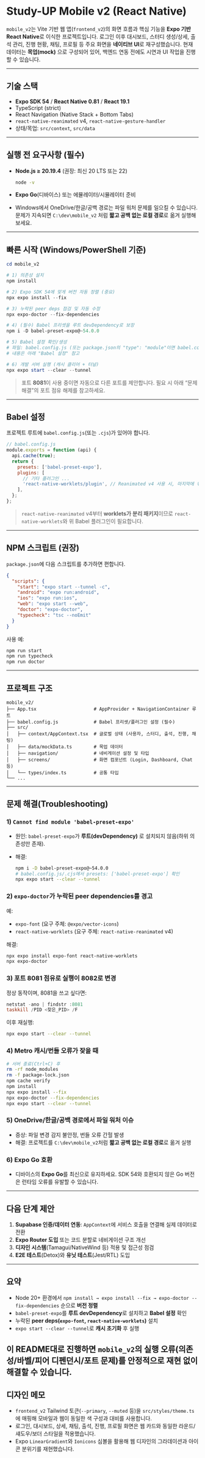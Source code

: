 ﻿# Study-UP Mobile v2 (React Native)

`mobile_v2`는 Vite 기반 웹 앱(`frontend_v2`)의 화면 흐름과 핵심 기능을 **Expo 기반 React Native**로 이식한 프로젝트입니다. 로그인 이후 대시보드, 스터디 생성/상세, 출석 관리, 진행 현황, 채팅, 프로필 등 주요 화면을 **네이티브 UI**로 재구성했습니다.
현재 데이터는 **목업(mock)** 으로 구성되어 있어, 백엔드 연동 전에도 시연과 UI 작업을 진행할 수 있습니다.

---

## 기술 스택

* **Expo SDK 54** / **React Native 0.81** / **React 19.1**
* TypeScript (strict)
* React Navigation (Native Stack + Bottom Tabs)
* `react-native-reanimated` v4, `react-native-gesture-handler`
* 상태/목업: `src/context`, `src/data`

---

## 실행 전 요구사항 (필수)

* **Node.js ≥ 20.19.4** (권장: 최신 20 LTS 또는 22)

  ```bash
  node -v
  ```
* **Expo Go**(디바이스) 또는 에뮬레이터/시뮬레이터 준비
* Windows에서 OneDrive/한글/공백 경로는 파일 워처 문제를 일으킬 수 있습니다. 문제가 지속되면
  `C:\dev\mobile_v2` 처럼 **짧고 공백 없는 로컬 경로**로 옮겨 실행해 보세요.

---

## 빠른 시작 (Windows/PowerShell 기준)

```powershell
cd mobile_v2

# 1) 의존성 설치
npm install

# 2) Expo SDK 54에 맞게 버전 자동 정렬 (중요)
npx expo install --fix

# 3) 누락된 peer deps 점검 및 자동 수정
npx expo-doctor --fix-dependencies

# 4) (필수) Babel 프리셋을 루트 devDependency로 보장
npm i -D babel-preset-expo@~54.0.0

# 5) Babel 설정 확인/생성
# 파일: babel.config.js (또는 package.json의 "type": "module"이면 babel.config.cjs)
# 내용은 아래 "Babel 설정" 참고

# 6) 개발 서버 실행 (캐시 클리어 + 터널)
npx expo start --clear --tunnel
```

> 포트 **8081**이 사용 중이면 자동으로 다른 포트를 제안합니다. 필요 시 아래 “문제 해결”의 포트 점유 해제를 참고하세요.

---

## Babel 설정

프로젝트 루트에 `babel.config.js`(또는 `.cjs`)가 있어야 합니다.

```js
// babel.config.js
module.exports = function (api) {
  api.cache(true);
  return {
    presets: ['babel-preset-expo'],
    plugins: [
      // 기타 플러그인 ...
      'react-native-worklets/plugin', // Reanimated v4 사용 시, 마지막에 위치
    ],
  };
};
```

> `react-native-reanimated` v4부터 **worklets가 분리 패키지**이므로
> `react-native-worklets`와 위 Babel 플러그인이 필요합니다.

---

## NPM 스크립트 (권장)

`package.json`에 다음 스크립트를 추가하면 편합니다.

```json
{
  "scripts": {
    "start": "expo start --tunnel -c",
    "android": "expo run:android",
    "ios": "expo run:ios",
    "web": "expo start --web",
    "doctor": "expo-doctor",
    "typecheck": "tsc --noEmit"
  }
}
```

사용 예:

```bash
npm run start
npm run typecheck
npm run doctor
```

---

## 프로젝트 구조

```
mobile_v2/
├── App.tsx                     # AppProvider + NavigationContainer 루트
├── babel.config.js             # Babel 프리셋/플러그인 설정 (필수)
├── src/
│   ├── context/AppContext.tsx  # 글로벌 상태 (사용자, 스터디, 출석, 진행, 채팅)
│   ├── data/mockData.ts        # 목업 데이터
│   ├── navigation/             # 네비게이션 설정 및 타입
│   ├── screens/                # 화면 컴포넌트 (Login, Dashboard, Chat 등)
│   └── types/index.ts          # 공통 타입
└── ...
```

---

## 문제 해결(Troubleshooting)

### 1) `Cannot find module 'babel-preset-expo'`

* 원인: `babel-preset-expo`가 **루트(devDependency)** 로 설치되지 않음(하위 의존성만 존재).
* 해결:

  ```bash
  npm i -D babel-preset-expo@~54.0.0
  # babel.config.js/.cjs에서 presets: ['babel-preset-expo'] 확인
  npx expo start --clear --tunnel
  ```

### 2) `expo-doctor`가 누락된 peer dependencies를 경고

예:

* `expo-font` (요구 주체: `@expo/vector-icons`)
* `react-native-worklets` (요구 주체: `react-native-reanimated` v4)

해결:

```bash
npx expo install expo-font react-native-worklets
npx expo-doctor
```

### 3) 포트 8081 점유로 실행이 8082로 변경

정상 동작이며, 8081을 쓰고 싶다면:

```powershell
netstat -ano | findstr :8081
taskkill /PID <찾은_PID> /F
```

이후 재실행:

```bash
npx expo start --clear --tunnel
```

### 4) Metro 캐시/번들 오류가 잦을 때

```bash
# 서버 종료(Ctrl+C) 후
rm -rf node_modules
rm -f package-lock.json
npm cache verify
npm install
npx expo install --fix
npx expo-doctor --fix-dependencies
npx expo start --clear --tunnel
```

### 5) OneDrive/한글/공백 경로에서 파일 워처 이슈

* 증상: 파일 변경 감지 불안정, 번들 오류 간헐 발생
* 해결: 프로젝트를 `C:\dev\mobile_v2`처럼 **짧고 공백 없는 로컬 경로**로 옮겨 실행

### 6) Expo Go 호환

* 디바이스의 **Expo Go**를 최신으로 유지하세요. SDK 54와 호환되지 않은 Go 버전은 런타임 오류를 유발할 수 있습니다.

---

## 다음 단계 제안

1. **Supabase 인증/데이터 연동**: `AppContext`에 서비스 호출을 연결해 실제 데이터로 전환
2. **Expo Router 도입** 또는 코드 분할로 네비게이션 구조 개선
3. **디자인 시스템**(Tamagui/NativeWind 등) 적용 및 접근성 점검
4. **E2E 테스트**(Detox)와 **유닛 테스트**(Jest/RTL) 도입

---

## 요약

* Node 20+ 환경에서 `npm install → expo install --fix → expo-doctor --fix-dependencies` 순으로 **버전 정렬**
* `babel-preset-expo`를 **루트 devDependency**로 설치하고 **Babel 설정** 확인
* 누락된 **peer deps(`expo-font`, `react-native-worklets`)** 설치
* `expo start --clear --tunnel`로 **캐시 초기화** 후 실행

이 README대로 진행하면 `mobile_v2`의 실행 오류(의존성/바벨/피어 디펜던시/포트 문제)를 안정적으로 재현 없이 해결할 수 있습니다.
---

## 디자인 메모

- `frontend_v2` Tailwind 토큰(`--primary`, `--muted` 등)을 `src/styles/theme.ts`에 매핑해 모바일과 웹이 동일한 색 구성과 대비를 사용합니다.
- 로그인, 대시보드, 상세, 채팅, 출석, 진행, 프로필 화면은 웹 카드와 동일한 라운드/섀도우/보더 스타일을 적용했습니다.
- Expo `LinearGradient`와 `Ionicons` 심볼을 활용해 웹 디자인의 그라데이션과 아이콘 분위기를 재현했습니다.
